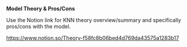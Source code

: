 **Model Theory & Pros/Cons**

Use the Notion link for KNN theory overview/summary and specifically pros/cons with the model.

https://www.notion.so/Theory-f58fc8b06bed4d769da43575a1283b17
